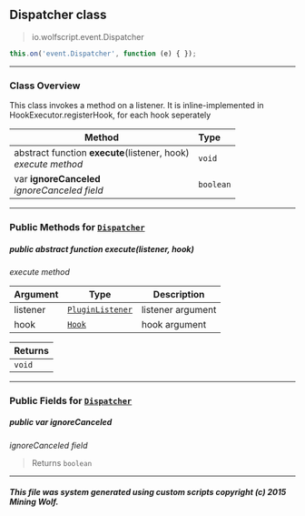 ## Dispatcher __class__

>io.wolfscript.event.Dispatcher
``` javascript
this.on('event.Dispatcher', function (e) { });
```


---

### Class Overview

This class invokes a method on a listener. It is inline-implemented in HookExecutor.registerHook, for each hook seperately

Method | Type   
--- | :--- 
abstract function __execute__(listener, hook) <br> _execute method_ | `void`
 var __ignoreCanceled__ <br> _ignoreCanceled field_ | `boolean`



---


### Public Methods for [`Dispatcher`](Dispatcher.md)

##### <a id='execute'></a>public abstract function __execute__(listener, hook)

_execute method_

Argument | Type | Description  
--- | --- | --- 
listener | [`PluginListener`](../plugin/PluginListener.md) | listener argument
hook | [`Hook`](Hook.md) | hook argument

Returns | 
--- | 
`void` |


---

### Public Fields for [`Dispatcher`](Dispatcher.md)

##### <a id='ignorecanceled'></a>public  var __ignoreCanceled__

_ignoreCanceled field_

>Returns
>  `boolean`

---


##### This file was system generated using custom scripts copyright (c) 2015 Mining Wolf.
	


